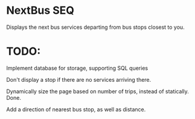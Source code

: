 # NextBus SEQ

Displays the next bus services departing from bus stops closest to you.


# TODO:

Implement database for storage, supporting SQL queries

Don't display a stop if there are no services arriving there.

Dynamically size the page based on number of trips, instead of statically. Done. 

Add a direction of nearest bus stop, as well as distance.
